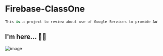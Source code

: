 # Firebase-ClassOne

```kt
This is a project to review about use of Google Services to provide Authentication 🚀
```

## I'm here... 🧑‍🚀
![image](https://github.com/user-attachments/assets/234f99bd-8fe9-4fe1-825f-df22c816503c)

